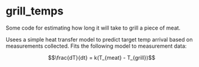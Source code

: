 # grill_temps

Some code for estimating how long it will take to grill a piece of meat.

Usees a simple heat transfer model to predict target temp arrival based on measurements collected.  Fits the following model to measurement data:

```math
\frac{dT}{dt} = k(T_{meat} - T_{grill})
```
